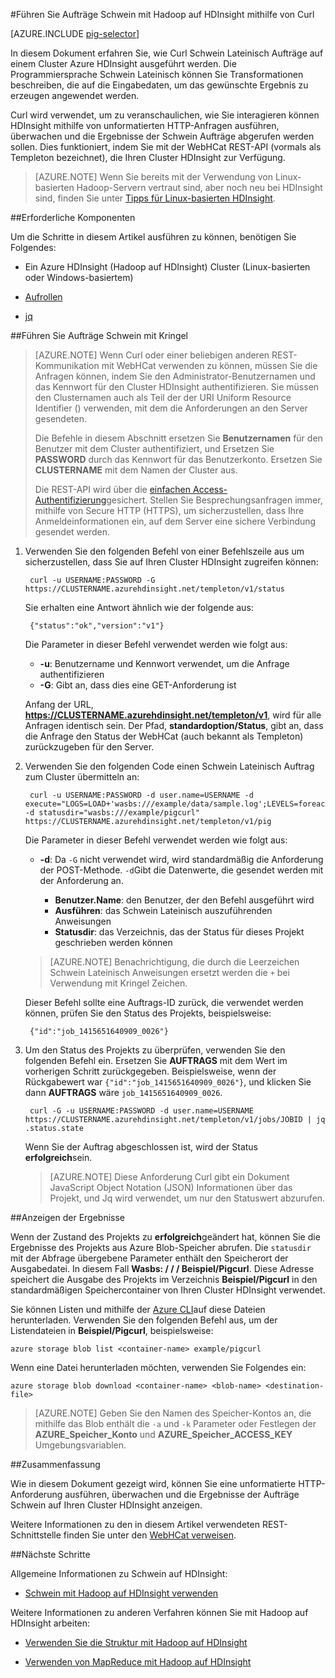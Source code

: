 <properties
   pageTitle="Verwenden von Hadoop Schwein mit Kringel in HDInsight | Microsoft Azure"
   description="Erfahren Sie, wie mit Curl Schwein Lateinisch Aufträge auf einem Cluster Hadoop in Azure HDInsight ausgeführt werden."
   services="hdinsight"
   documentationCenter=""
   authors="Blackmist"
   manager="jhubbard"
   editor="cgronlun"
    tags="azure-portal"/>

<tags
   ms.service="hdinsight"
   ms.devlang="na"
   ms.topic="article"
   ms.tgt_pltfrm="na"
   ms.workload="big-data"
   ms.date="08/23/2016"
   ms.author="larryfr"/>

#<a name="run-pig-jobs-with-hadoop-on-hdinsight-by-using-curl"></a>Führen Sie Aufträge Schwein mit Hadoop auf HDInsight mithilfe von Curl

[AZURE.INCLUDE [pig-selector](../../includes/hdinsight-selector-use-pig.md)]

In diesem Dokument erfahren Sie, wie Curl Schwein Lateinisch Aufträge auf einem Cluster Azure HDInsight ausgeführt werden. Die Programmiersprache Schwein Lateinisch können Sie Transformationen beschreiben, die auf die Eingabedaten, um das gewünschte Ergebnis zu erzeugen angewendet werden.

Curl wird verwendet, um zu veranschaulichen, wie Sie interagieren können HDInsight mithilfe von unformatierten HTTP-Anfragen ausführen, überwachen und die Ergebnisse der Schwein Aufträge abgerufen werden sollen. Dies funktioniert, indem Sie mit der WebHCat REST-API (vormals als Templeton bezeichnet), die Ihren Cluster HDInsight zur Verfügung.

> [AZURE.NOTE] Wenn Sie bereits mit der Verwendung von Linux-basierten Hadoop-Servern vertraut sind, aber noch neu bei HDInsight sind, finden Sie unter [Tipps für Linux-basierten HDInsight](hdinsight-hadoop-linux-information.md).

##<a id="prereq"></a>Erforderliche Komponenten

Um die Schritte in diesem Artikel ausführen zu können, benötigen Sie Folgendes:

* Ein Azure HDInsight (Hadoop auf HDInsight) Cluster (Linux-basierten oder Windows-basiertem)

* [Aufrollen](http://curl.haxx.se/)

* [jq](http://stedolan.github.io/jq/)

##<a id="curl"></a>Führen Sie Aufträge Schwein mit Kringel

> [AZURE.NOTE] Wenn Curl oder einer beliebigen anderen REST-Kommunikation mit WebHCat verwenden zu können, müssen Sie die Anfragen können, indem Sie den Administrator-Benutzernamen und das Kennwort für den Cluster HDInsight authentifizieren. Sie müssen den Clusternamen auch als Teil der der URI Uniform Resource Identifier () verwenden, mit dem die Anforderungen an den Server gesendeten.
>
> Die Befehle in diesem Abschnitt ersetzen Sie **Benutzernamen** für den Benutzer mit dem Cluster authentifiziert, und Ersetzen Sie **PASSWORD** durch das Kennwort für das Benutzerkonto. Ersetzen Sie **CLUSTERNAME** mit dem Namen der Cluster aus.
>
> Die REST-API wird über die [einfachen Access-Authentifizierung](http://en.wikipedia.org/wiki/Basic_access_authentication)gesichert. Stellen Sie Besprechungsanfragen immer, mithilfe von Secure HTTP (HTTPS), um sicherzustellen, dass Ihre Anmeldeinformationen ein, auf dem Server eine sichere Verbindung gesendet werden.

1. Verwenden Sie den folgenden Befehl von einer Befehlszeile aus um sicherzustellen, dass Sie auf Ihren Cluster HDInsight zugreifen können:

        curl -u USERNAME:PASSWORD -G https://CLUSTERNAME.azurehdinsight.net/templeton/v1/status

    Sie erhalten eine Antwort ähnlich wie der folgende aus:

        {"status":"ok","version":"v1"}

    Die Parameter in dieser Befehl verwendet werden wie folgt aus:

    * **-u**: Benutzername und Kennwort verwendet, um die Anfrage authentifizieren
    * **-G**: Gibt an, dass dies eine GET-Anforderung ist

    Anfang der URL, **https://CLUSTERNAME.azurehdinsight.net/templeton/v1**, wird für alle Anfragen identisch sein. Der Pfad, **standardoption/Status**, gibt an, dass die Anfrage den Status der WebHCat (auch bekannt als Templeton) zurückzugeben für den Server.

2. Verwenden Sie den folgenden Code einen Schwein Lateinisch Auftrag zum Cluster übermitteln an:

        curl -u USERNAME:PASSWORD -d user.name=USERNAME -d execute="LOGS=LOAD+'wasbs:///example/data/sample.log';LEVELS=foreach+LOGS+generate+REGEX_EXTRACT($0,'(TRACE|DEBUG|INFO|WARN|ERROR|FATAL)',1)+as+LOGLEVEL;FILTEREDLEVELS=FILTER+LEVELS+by+LOGLEVEL+is+not+null;GROUPEDLEVELS=GROUP+FILTEREDLEVELS+by+LOGLEVEL;FREQUENCIES=foreach+GROUPEDLEVELS+generate+group+as+LOGLEVEL,COUNT(FILTEREDLEVELS.LOGLEVEL)+as+count;RESULT=order+FREQUENCIES+by+COUNT+desc;DUMP+RESULT;" -d statusdir="wasbs:///example/pigcurl" https://CLUSTERNAME.azurehdinsight.net/templeton/v1/pig

    Die Parameter in dieser Befehl verwendet werden wie folgt aus:

    * **-d**: Da `-G` nicht verwendet wird, wird standardmäßig die Anforderung der POST-Methode. `-d`Gibt die Datenwerte, die gesendet werden mit der Anforderung an.

        * **Benutzer.Name**: den Benutzer, der den Befehl ausgeführt wird
        * **Ausführen**: das Schwein Lateinisch auszuführenden Anweisungen
        * **Statusdir**: das Verzeichnis, das der Status für dieses Projekt geschrieben werden können

    > [AZURE.NOTE] Benachrichtigung, die durch die Leerzeichen Schwein Lateinisch Anweisungen ersetzt werden die `+` bei Verwendung mit Kringel Zeichen.

    Dieser Befehl sollte eine Auftrags-ID zurück, die verwendet werden können, prüfen Sie den Status des Projekts, beispielsweise:

        {"id":"job_1415651640909_0026"}

3. Um den Status des Projekts zu überprüfen, verwenden Sie den folgenden Befehl ein. Ersetzen Sie **AUFTRAGS** mit dem Wert im vorherigen Schritt zurückgegeben. Beispielsweise, wenn der Rückgabewert war `{"id":"job_1415651640909_0026"}`, und klicken Sie dann **AUFTRAGS** wäre `job_1415651640909_0026`.

        curl -G -u USERNAME:PASSWORD -d user.name=USERNAME https://CLUSTERNAME.azurehdinsight.net/templeton/v1/jobs/JOBID | jq .status.state

    Wenn Sie der Auftrag abgeschlossen ist, wird der Status **erfolgreich**sein.

    > [AZURE.NOTE] Diese Anforderung Curl gibt ein Dokument JavaScript Object Notation (JSON) Informationen über das Projekt, und Jq wird verwendet, um nur den Statuswert abzurufen.

##<a id="results"></a>Anzeigen der Ergebnisse

Wenn der Zustand des Projekts zu **erfolgreich**geändert hat, können Sie die Ergebnisse des Projekts aus Azure Blob-Speicher abrufen. Die `statusdir` mit der Abfrage übergebene Parameter enthält den Speicherort der Ausgabedatei. In diesem Fall **Wasbs: / / / Beispiel/Pigcurl**. Diese Adresse speichert die Ausgabe des Projekts im Verzeichnis **Beispiel/Pigcurl** in den standardmäßigen Speichercontainer von Ihren Cluster HDInsight verwendet.

Sie können Listen und mithilfe der [Azure CLI](../xplat-cli-install.md)auf diese Dateien herunterladen. Verwenden Sie den folgenden Befehl aus, um der Listendateien in **Beispiel/Pigcurl**, beispielsweise:

    azure storage blob list <container-name> example/pigcurl

Wenn eine Datei herunterladen möchten, verwenden Sie Folgendes ein:

    azure storage blob download <container-name> <blob-name> <destination-file>

> [AZURE.NOTE] Geben Sie den Namen des Speicher-Kontos an, die mithilfe das Blob enthält die `-a` und `-k` Parameter oder Festlegen der **AZURE\_Speicher\_Konto** und **AZURE\_Speicher\_ACCESS\_KEY** Umgebungsvariablen.

##<a id="summary"></a>Zusammenfassung

Wie in diesem Dokument gezeigt wird, können Sie eine unformatierte HTTP-Anforderung ausführen, überwachen und die Ergebnisse der Aufträge Schwein auf Ihren Cluster HDInsight anzeigen.

Weitere Informationen zu den in diesem Artikel verwendeten REST-Schnittstelle finden Sie unter den [WebHCat verweisen](https://cwiki.apache.org/confluence/display/Hive/WebHCat+Reference).

##<a id="nextsteps"></a>Nächste Schritte

Allgemeine Informationen zu Schwein auf HDInsight:

* [Schwein mit Hadoop auf HDInsight verwenden](hdinsight-use-pig.md)

Weitere Informationen zu anderen Verfahren können Sie mit Hadoop auf HDInsight arbeiten:

* [Verwenden Sie die Struktur mit Hadoop auf HDInsight](hdinsight-use-hive.md)

* [Verwenden von MapReduce mit Hadoop auf HDInsight](hdinsight-use-mapreduce.md)
